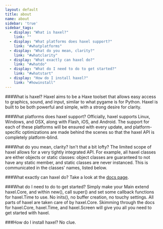 ```yaml
---
layout: default
title: about
name: about
sidebar: 'true'
sidebar_tags:
  - display: "What is haxel?"
    link: ""
  - display: "What platforms does haxel support?"
    link: "#whatplatforms"
  - display: "What do you mean, clarity?"
    link: "#whatclarity"
  - display: "What exactly can haxel do?"
    link: "#whatdo"
  - display: "What do I need to do to get started?"
    link: "#whatstart"
  - display: "How do I install haxel?"
    link: "#howinstall"
---
```

<a name="whatplatforms"></a>
###What is haxel?
Haxel aims to be a Haxe toolset that allows easy access to graphics, sound, and input, similar to what pygame is for Python. Haxel is built to be both powerful and simple, with a strong desire for clarity.

<a name="whatclarity"></a>
###What platforms does haxel support?
Officially, haxel supports Linux, Windows, and OSX, along with Flash, iOS, and Android. The support for each of these platforms will be ensured with every update, and platform-specific optimizations are made behind the scenes so that the haxel API is completely platform-blind.<a name="whatdo"></a>


###What do you mean, clarity? Isn't that a bit lofty?
The limited scope of haxel allows for a very tightly integrated API. For example, all haxel classes are either objects or static classes: object classes are guaranteed to not have any static member, and static classes are never instanced. This is communicated in the classes' names, listed below.

###What exactly can haxel do?
Take a look at the [docs page](/docs).

<a name="howinstall"></a>
###What do I need to do to get started?
Simply make your Main extend haxel.Core, and within new(), call super() and set some callback functions for haxel.Time to use. No inits(), no buffer creation, no touchy settings. All parts of haxel are taken care of by haxel.Core. Skimming through the docs for haxel.Core, haxel.Time, and haxel.Screen will give you all you need to get started with haxel.


###How do I install haxel?
No clue.